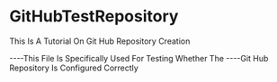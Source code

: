 # GitHubTestRepository
This Is A Tutorial On Git Hub Repository Creation

----This File Is Specifically Used For Testing Whether The 
----Git Hub Repository Is Configured Correctly
